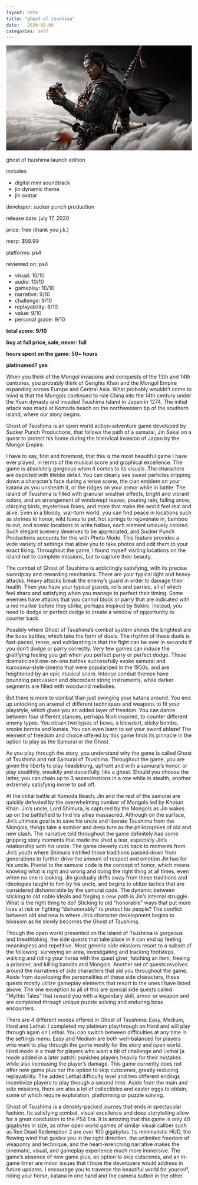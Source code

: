 ```yaml
---
layout: date
title: "ghost of tsushima"
date:   2020-08-06
categories: self
---
```


![mos](/assets/img/got.jpg)

ghost of tsushima launch edition

includes 
- digital mini soundtrack
- jin dynamic theme
- jin avatar

developer: sucker punch production

release date: july 17, 2020

price: free (thank you j.k.)

msrp: $59.99

platforms: ps4

reviewed on: ps4

- visual: 10/10
- audio: 10/10
- gameplay: 10/10
- narrative: 9/10
- challenge: 9/10
- replayability: 6/10
- value: 9/10
- personal grade: 9/10

**total score: 9/10**

**buy at full price, sale, never: full**

**hours spent on the game: 50+ hours**

**platinumed? yes**

When you think of the Mongol invasions and conquests of the 13th and 14th centuries, you probably think of Genghis Khan and the Mongol Empire expanding across Europe and Central Asia. What probably wouldn’t come to mind is that the Mongols continued to rule China into the 14th century under the Yuan dynasty and invaded Tsushima Island in Japan in 1274. 
The initial attack was made at Komoda beach on the northwestern tip of the southern island, where our story begins.

Ghost of Tsushima is an open world action-adventure game developed by Sucker Punch Productions, that follows the path of a samurai, Jin Sakai on a quest to protect his home during the historical invasion of Japan by the Mongol Empire.

I have to say, first and foremost, that this is the most beautiful game I have ever played, in terms of the musical score and graphical excellence. The game is absolutely gorgeous when it comes to its visuals. The characters are depicted with lifelike detail. You can clearly see sweat particles dripping down a character’s face during a tense scene, the clan emblem on your katana as you unsheath it, or the ridges on your armor while in battle. The island of Tsushima is filled with granular weather effects, bright and vibrant colors, and an arrangement of windswept leaves, pouring rain, falling snow, chirping birds, mysterious foxes, and more that make the world feel real and alive. Even in a bloody, war-torn world, you can find peace in locations such as shrines to honor, wild foxes to pet, hot springs to rejuvenate in, bamboo to cut, and scenic locations to write haikus, each element uniquely colored. Such elegant scenery deserves to be appreciated, and Sucker Punch Productions accounts for this with Photo Mode. This feature provides a wide variety of settings that allow you to take photos and edit them to your exact liking. Throughout the game, I found myself visiting locations on the island not to complete missions, but to capture their beauty. 

The combat of Ghost of Tsushima is addictingly satisfying, with its precise swordplay and rewarding mechanics. There are your typical light and heavy attacks. Heavy attacks break the enemy’s guard in order to damage their health. Then you have your typical guards, rolls and parries, all of which feel sharp and satisfying when you manage to perfect their timing. Some enemies have attacks that you cannot block or parry that are indicated with a red marker before they strike, perhaps inspired by Sekiro. Instead, you need to dodge or perfect dodge to create a window of opportunity to counter back. 

Possibly where Ghost of Tsushima’s combat system shines the brightest are the boss battles, which take the form of duels. The rhythm of these duels is fast-paced, tense, and exhilarating in that the fight can be over in seconds if you don’t dodge or parry correctly. Very few games can induce the gratifying feeling you get when you perfect parry or perfect dodge. These dramaticized one-on-one battles successfully evoke samurai and kurosawa-style cinema that were popularized in the 1950s, and are heightened by an epic musical score. Intense combat themes have pounding percussion and discordant string instruments, while darker segments are filled with woodwind melodies.

But there is more to combat than just swinging your katana around. You end up unlocking an arsenal of different techniques and weapons to fit your playstyle, which gives you an added layer of freedom. You can dance between four different stances, perhaps Nioh inspired, to counter different enemy types. You obtain two types of bows, a blowdart, sticky bombs, smoke bombs and kunais. You can even learn to set your sword ablaze! The element of freedom and choice offered by this game finds its pinnacle in the option to play as the Samurai or the Ghost. 

As you play through the story, you understand why the game is called Ghost of Tsushima and not Samurai of Tsushima. Throughout the game, you are given the liberty to play headstrong, upfront and with a samurai’s honor, or play stealthily, sneakily and deceitfully, like a ghost. Should you choose the latter, you can chain up to 3 assassinations in a row while in stealth, another extremely satisfying move to pull off.

At the initial battle at Komoda Beach, Jin and the rest of the samurai are quickly defeated by the overwhelming number of Mongols led by Khotun Khan. Jin’s uncle, Lord Shimura, is captured by the Mongols as Jin wakes up on the battlefield to find his allies massacred. Although on the surface, Jin’s ultimate goal is to save his uncle and liberate Tsushima from the Mongols, things take a somber and deep turn as the philosophies of old and new clash. The narrative told throughout the game definitely had some gripping story moments that made me shed a tear, especially Jin’s relationship with his uncle. The game cleverly cuts back to moments from Jin’s youth where Shimura instilled those traditions passed down from generations to further drive the amount of respect and emotion Jin has for his uncle. Pivotal to the samurai code is the concept of honor, which means knowing what is right and wrong and doing the right thing at all times, even when no one is looking. Jin gradually drifts away from these traditions and ideologies taught to him by his uncle, and begins to utilize tactics that are considered dishonorable by the samurai code. The dynamic between sticking to old noble ideals and forging a new path is Jin’s internal struggle. What is the right thing to do? Sticking to old “honorable” ways that put more lives at risk or fighting “dishonorably” to protect his people? The conflict between old and new is where Jin’s character development begins to blossom as he slowly becomes the Ghost of Tsushima.

Though the open world presented on the island of Tsushima is gorgeous and breathtaking, the side quests that take place in it can end up feeling meaningless and repetitive. Most generic side missions resort to a subset of the following: surveying an area, investigating and tracking footsteps, walking and riding your horse with the quest giver, fetching an item, freeing a prisoner, and killing bandits and Mongols. Another set of quests revolves around the narratives of side characters that aid you throughout the game. Aside from developing the personalities of these side characters, these quests mostly utilize gameplay elements that resort to the ones I have listed above. The one exception to all of this are special side quests called “Mythic Tales” that reward you with a legendary skill, armor or weapon and are completed through unique puzzle solving and enduring boss encounters.

There are 4 different modes offered in Ghost of Tsushima: Easy, Medium, Hard and Lethal. I completed my platinum playthrough on Hard and will play through again on Lethal.  You can switch between difficulties at any time in the settings menu. Easy and Medium are both well-balanced for players who want to play through the game mostly for the story and open world. Hard mode is a treat for players who want a bit of challenge and Lethal (a mode added in a later patch) punishes players heavily for their mistakes while also increasing the player’s damage. This game currently does not offer new game plus nor the option to skip cutscenes, greatly reducing replayability. The added Lethal difficulty level and two different endings incentivize players to play through a second time. Aside from the main and side missions, there are also a lot of collectibles and easter eggs to obtain, some of which require exploration, platforming or puzzle solving. 

Ghost of Tsushima is a densely-packed journey that ends in spectacular fashion. Its satisfying combat, visual excellence and deep storytelling allow for a great conclusion to the PS4 Era. It is amazing that this game is only 40 gigabytes in size, as other open world games of similar visual caliber such as Red Dead Redemption 2 are over 100 gigabytes. Its minimalistic HUD, the flowing wind that guides you in the right direction, the unlimited freedom of weaponry and technique, and the heart-wrenching narrative makes the cinematic, visual, and gameplay experience much more immersive. The game’s absence of new game plus, an option to skip cutscenes, and an in-game timer are minor issues that I hope the developers would address in future updates. I encourage you to traverse the beautiful world for yourself, riding your horse, katana in one hand and the camera button in the other.

